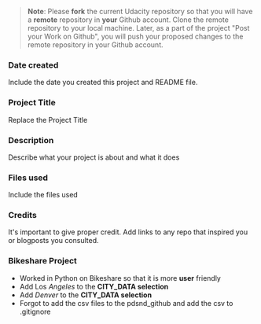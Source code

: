 >**Note**: Please **fork** the current Udacity repository so that you will have a **remote** repository in **your** Github account. Clone the remote repository to your local machine. Later, as a part of the project "Post your Work on Github", you will push your proposed changes to the remote repository in your Github account.

### Date created
Include the date you created this project and README file.

### Project Title
Replace the Project Title

### Description
Describe what your project is about and what it does

### Files used
Include the files used

### Credits
It's important to give proper credit. Add links to any repo that inspired you or blogposts you consulted.

### Bikeshare Project
+ Worked in Python on Bikeshare so that it is more **user** friendly 
+ Add Los _Angeles_ to the **CITY_DATA selection**
+ Add _Denver_ to the **CITY_DATA selection**
+ Forgot to add the csv files to the pdsnd_github and add the csv to .gitignore